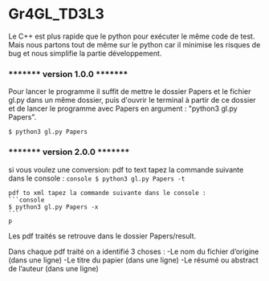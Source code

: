 # Gr4GL_TD3L3

Le C++ est plus rapide que le python pour exécuter le même code de test.
Mais nous partons tout de même sur le python car il minimise les risques de bug et nous simplifie la partie développement.

### ******* version 1.0.0 *******
Pour lancer le programme il suffit de mettre le dossier Papers et le fichier gl.py dans un même dossier, puis d'ouvrir le terminal à partir de ce dossier et de lancer le programme avec Papers en argument : "python3 gl.py Papers".

```console
$ python3 gl.py Papers
```

### ******* version 2.0.0 *******
si vous voulez une conversion:
    pdf to text tapez la commande suivante dans le console :
    ```console
    $ python3 gl.py Papers -t
    ```

    pdf to xml tapez la commande suivante dans le console :
    ```console
    $ python3 gl.py Papers -x
    ```
    p
   
Les pdf traités se retrouve dans le dossier Papers/result.

Dans chaque pdf traité on a identifié 3 choses : 
  -Le nom du fichier d’origine (dans une ligne)
  -Le titre du papier (dans une ligne)
  -Le résumé ou abstract de l’auteur (dans une ligne)


